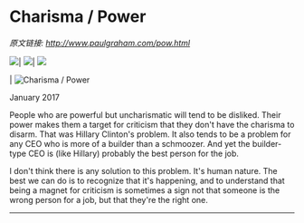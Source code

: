 # Charisma / Power

_原文链接: <http://www.paulgraham.com/pow.html>_

![](https://s.turbifycdn.com/aah/paulgraham/essays-5.gif)| ![](https://sep.turbifycdn.com/ca/Img/trans_1x1.gif)| [![](https://s.turbifycdn.com/aah/paulgraham/essays-6.gif)](index.html)  
  
| ![Charisma / Power](https://s.turbifycdn.com/aah/paulgraham/charisma-power-5.gif)  
  
January 2017  
  
People who are powerful but uncharismatic will tend to be disliked. Their power makes them a target for criticism that they don't have the charisma to disarm. That was Hillary Clinton's problem. It also tends to be a problem for any CEO who is more of a builder than a schmoozer. And yet the builder-type CEO is (like Hillary) probably the best person for the job.  
  
I don't think there is any solution to this problem. It's human nature. The best we can do is to recognize that it's happening, and to understand that being a magnet for criticism is sometimes a sign not that someone is the wrong person for a job, but that they're the right one.  
  
  
---
